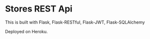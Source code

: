 # Stores REST Api

This is built with Flask, Flask-RESTful, Flask-JWT, Flask-SQLAlchemy

Deployed on Heroku.
